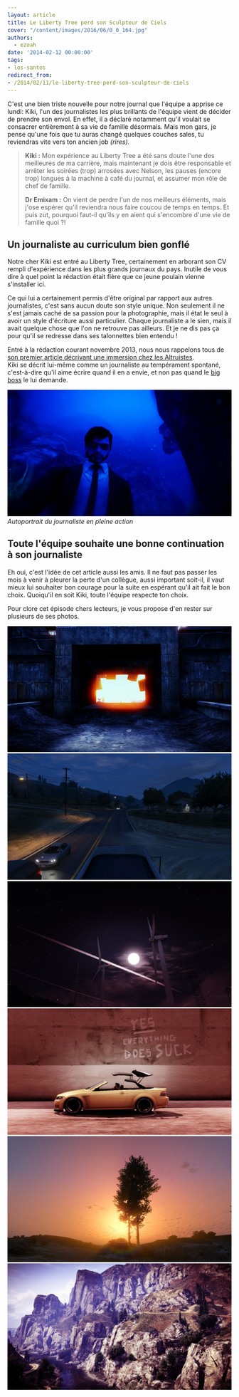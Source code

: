 ```yaml
---
layout: article
title: Le Liberty Tree perd son Sculpteur de Ciels
cover: "/content/images/2016/06/0_0_164.jpg"
authors:
  - ezoah
date: '2014-02-12 00:00:00'
tags:
- los-santos
redirect_from:
- /2014/02/11/le-liberty-tree-perd-son-sculpteur-de-ciels
---
```


C'est une bien triste nouvelle pour notre journal que l'équipe a apprise ce lundi: Kiki, l'un des journalistes les plus brillants de l'équipe vient de décider de prendre son envol. En effet, il a déclaré notamment qu'il voulait se consacrer entièrement à sa vie de famille désormais. Mais mon gars, je pense qu'une fois que tu auras changé quelques couches sales, tu reviendras vite vers ton ancien job _(rires)._

> **Kiki :** Mon expérience au Liberty Tree a été sans doute l'une des meilleures de ma carrière, mais maintenant je dois être responsable et arrêter les soirées (trop) arrosées avec Nelson, les pauses (encore trop) longues à la machine à café du journal, et assumer mon rôle de chef de famille.
> 
> **Dr Emixam :** On vient de perdre l'un de nos meilleurs éléments, mais j'ose espérer qu'il reviendra nous faire coucou de temps en temps. Et puis zut, pourquoi faut-il qu'ils y en aient qui s'encombre d'une vie de famille quoi ?!

## Un journaliste au curriculum bien gonflé

Notre cher Kiki est entré au Liberty Tree, certainement en arborant son CV rempli d'expérience dans les plus grands journaux du pays. Inutile de vous dire à quel point la rédaction était fière que ce jeune poulain vienne s'installer ici.

Ce qui lui a certainement permis d'être original par rapport aux autres journalistes, c'est sans aucun doute son style unique. Non seulement il ne s'est jamais caché de sa passion pour la photographie, mais il état le seul à avoir un style d'écriture aussi particulier. Chaque journaliste a le sien, mais il avait quelque chose que l'on ne retrouve pas ailleurs. Et je ne dis pas ça pour qu'il se redresse dans ses talonnettes bien entendu !

Entré à la rédaction courant novembre 2013, nous nous rappelons tous de [son premier article décrivant une immersion chez les Altruistes](/2013/11/28/immersion-dans-lanti-mercantilisme-ecologique---quand-lamerican-dream-seffondre/).  
Kiki se décrit lui-même comme un journaliste au tempérament spontané, c'est-à-dire qu'il aime écrire quand il en a envie, et non pas quand le [big boss](http://fr.liberty-tree.net/auteur/dr-emixam) le lui demande.

![Autoportrait du journaliste en pleine action](/content/images/2016/06/0_0_165.jpg)
_Autoportrait du journaliste en pleine action_

## Toute l'équipe souhaite une bonne continuation à son journaliste

Eh oui, c'est l'idée de cet article aussi les amis. Il ne faut pas passer les mois à venir à pleurer la perte d'un collègue, aussi important soit-il, il vaut mieux lui souhaiter bon courage pour la suite en espérant qu'il ait fait le bon choix. Quoiqu'il en soit Kiki, toute l'équipe respecte ton choix.

Pour clore cet épisode chers lecteurs, je vous propose d'en rester sur plusieurs de ses photos.

![](/content/images/2016/06/0_0_166.jpg)
![](/content/images/2016/06/0_0_167.jpg)
![](/content/images/2016/06/0_0_168.jpg)
![](/content/images/2016/06/0_0_169.jpg)
![](/content/images/2016/06/0_0_170.jpg)
![](/content/images/2016/06/0_0_171.jpg)
